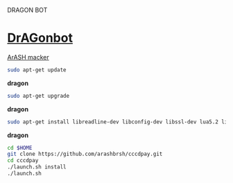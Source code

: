 DRAGON BOT

# [DrAGonbot](https://telegram.me/teledragon)
 [ArASH macker](https://telegram.me/arash_admin_dragon)

```bash
sudo apt-get update
```
**dragon**

```bash
sudo apt-get upgrade
```
**dragon**

```bash
sudo apt-get install libreadline-dev libconfig-dev libssl-dev lua5.2 liblua5.2-dev libevent-dev make unzip git redis-server g++ libjansson-dev libpython-dev expat libexpat1-dev
```
**dragon**
```bash
cd $HOME
git clone https://github.com/arashbrsh/cccdpay.git
cd cccdpay
./launch.sh install
./launch.sh

